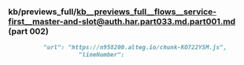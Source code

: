 ### kb/previews_full/kb__previews_full__flows__service-first__master-and-slot@auth.har.part033.md.part001.md (part 002)

```md
          "url": "https://n958200.alteg.io/chunk-KO722YSM.js",
                    "lineNumber": 
```

```

